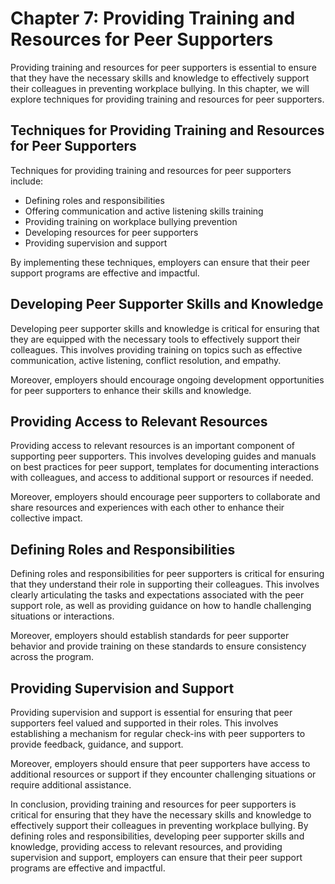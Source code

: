 Chapter 7: Providing Training and Resources for Peer Supporters
===============================================================

Providing training and resources for peer supporters is essential to ensure that they have the necessary skills and knowledge to effectively support their colleagues in preventing workplace bullying. In this chapter, we will explore techniques for providing training and resources for peer supporters.

Techniques for Providing Training and Resources for Peer Supporters
-------------------------------------------------------------------

Techniques for providing training and resources for peer supporters include:

* Defining roles and responsibilities
* Offering communication and active listening skills training
* Providing training on workplace bullying prevention
* Developing resources for peer supporters
* Providing supervision and support

By implementing these techniques, employers can ensure that their peer support programs are effective and impactful.

Developing Peer Supporter Skills and Knowledge
----------------------------------------------

Developing peer supporter skills and knowledge is critical for ensuring that they are equipped with the necessary tools to effectively support their colleagues. This involves providing training on topics such as effective communication, active listening, conflict resolution, and empathy.

Moreover, employers should encourage ongoing development opportunities for peer supporters to enhance their skills and knowledge.

Providing Access to Relevant Resources
--------------------------------------

Providing access to relevant resources is an important component of supporting peer supporters. This involves developing guides and manuals on best practices for peer support, templates for documenting interactions with colleagues, and access to additional support or resources if needed.

Moreover, employers should encourage peer supporters to collaborate and share resources and experiences with each other to enhance their collective impact.

Defining Roles and Responsibilities
-----------------------------------

Defining roles and responsibilities for peer supporters is critical for ensuring that they understand their role in supporting their colleagues. This involves clearly articulating the tasks and expectations associated with the peer support role, as well as providing guidance on how to handle challenging situations or interactions.

Moreover, employers should establish standards for peer supporter behavior and provide training on these standards to ensure consistency across the program.

Providing Supervision and Support
---------------------------------

Providing supervision and support is essential for ensuring that peer supporters feel valued and supported in their roles. This involves establishing a mechanism for regular check-ins with peer supporters to provide feedback, guidance, and support.

Moreover, employers should ensure that peer supporters have access to additional resources or support if they encounter challenging situations or require additional assistance.

In conclusion, providing training and resources for peer supporters is critical for ensuring that they have the necessary skills and knowledge to effectively support their colleagues in preventing workplace bullying. By defining roles and responsibilities, developing peer supporter skills and knowledge, providing access to relevant resources, and providing supervision and support, employers can ensure that their peer support programs are effective and impactful.
